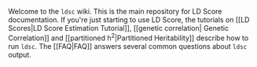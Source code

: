 Welcome to the `ldsc` wiki. This is the main repository for LD Score documentation. If you're just starting to use LD Score, the tutorials on [[LD Scores|LD Score Estimation Tutorial]], [[genetic correlation| Genetic Correlation]] and [[partitioned h<sup>2</sup>|Partitioned Heritability]] describe how to run `ldsc`. The [[FAQ|FAQ]] answers several common questions about `ldsc` output. 